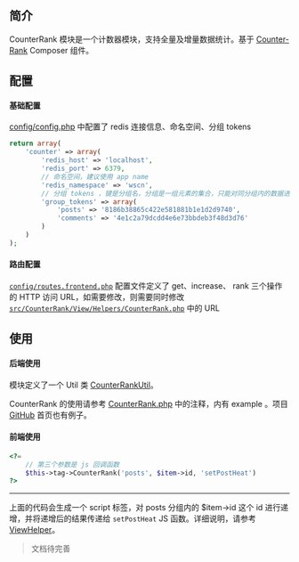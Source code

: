 ## 简介
CounterRank 模块是一个计数器模块，支持全量及增量数据统计。基于 [Counter-Rank](https://github.com/mr5/counter-rank) Composer 组件。

## 配置
#### 基础配置
[config/config.php](https://github.com/AlloVince/phalcon/tree/master/modules/CounterRank/config/config.php) 中配置了 redis 连接信息、命名空间、分组 tokens
```php
return array(
    'counter' => array(
        'redis_host' => 'localhost',
        'redis_port' => 6379,
        // 命名空间，建议使用 app name
        'redis_namespace' => 'wscn',
        // 分组 tokens ，键是分组名，分组是一组元素的集合，只能对同分组内的数据进行排序。值为 token 值。未列出的分组不支持通过 http 客户端访问。
        'group_tokens' => array(
            'posts' => '8186b38865c422e581881b1e1d2d9740',
            'comments' => '4e1c2a79dcdd4e6e73bbdeb3f48d3d76'
        )
    )
);
```
#### 路由配置
[`config/routes.frontend.php`](https://github.com/AlloVince/phalcon/tree/master/modules/CounterRank/config/routes.frontend.php) 配置文件定义了 get、increase、 rank 三个操作的 HTTP 访问 URL，如需要修改，则需要同时修改 [`src/CounterRank/View/Helpers/CounterRank.php`](https://github.com/AlloVince/phalcon/tree/master/modules/CounterRank/src/CounterRank/View/Helpers/CounterRank.php) 中的 URL

## 使用

#### 后端使用

模块定义了一个 Util 类 [CounterRankUtil](https://github.com/AlloVince/phalcon/blob/master/modules/CounterRank/src/CounterRank/utils/CounterRankUtil.php)。

CounterRank 的使用请参考 [CounterRank.php](https://github.com/mr5/counter-rank/blob/master/lib/mr5/CounterRank/CounterRank.php) 中的注释，内有 example 。项目 [GitHub](https://github.com/mr5/counter-rank) 首页也有例子。

#### 前端使用
```php
<?=
    // 第三个参数是 js 回调函数
    $this->tag->CounterRank('posts', $item->id, 'setPostHeat')
?>
```


----------


上面的代码会生成一个 script 标签，对 posts 分组内的 $item->id 这个 id 进行递增，并将递增后的结果传递给 `setPostHeat` JS 函数。详细说明，请参考 [ViewHelper](https://github.com/AlloVince/phalcon/tree/master/modules/CounterRank/src/CounterRank/View/Helpers/CounterRank.php)。

> 文档待完善